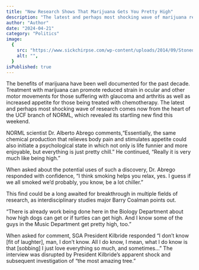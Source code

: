 ```yaml
---
title: "New Research Shows That Marijuana Gets You Pretty High"
description: "The latest and perhaps most shocking wave of marijuana research comes now from the heart of the UCF branch of NORML, which revealed its startling new find this weekend."
author: "Author"
date: "2024-04-21"
category: "Politics"
image:
  {
    src: "https://www.sickchirpse.com/wp-content/uploads/2014/09/Stoned-Guy.png",
    alt: "",
  }
isPublished: true
---
```


The benefits of marijuana have been well documented for the past decade. Treatment with marijuana can promote reduced strain in ocular and other motor movements for those suffering with glaucoma and arthritis as well as increased appetite for those being treated with chemotherapy. The latest and perhaps most shocking wave of research comes now from the heart of the UCF branch of NORML, which revealed its startling new find this weekend.

NORML scientist Dr. Alberto Abrego comments,“Essentially, the same chemical production that relieves body pain and stimulates appetite could also initiate a psychological state in which not only is life funnier and more enjoyable, but everything is just pretty chill.” He continued, “Really it is very much like being high.”

When asked about the potential uses of such a discovery, Dr. Abrego responded with confidence, “I think smoking helps you relax, yes. I guess if we all smoked we’d probably, you know, be a lot chiller.”

This find could be a long awaited for breakthrough in multiple fields of research, as interdisciplinary studies major Barry Coalman points out.

“There is already work being done here in the Biology Department about how high dogs can get or if turtles can get high. And I know some of the guys in the Music Department get pretty high, too.”

When asked for comment, SGA President Kilbride responded “I don’t know [fit of laughter], man, I don’t know. All I do know, I mean, what I do know is that [sobbing] I just love everything so much, and sometimes…” The interview was disrupted by President Kilbride’s apparent shock and subsequent investigation of “the most amazing tree.”
